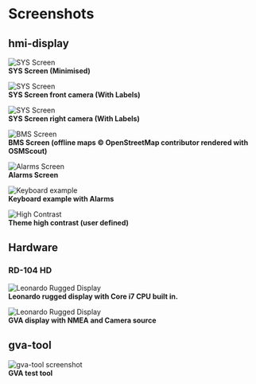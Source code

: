 # Screenshots
## hmi-display

![SYS Screen](screen/ScreenshotSaFrontMin.png)<br>
**SYS Screen (Minimised)**

![SYS Screen](screen/ScreenshotSaFront.png)<br>
**SYS Screen front camera (With Labels)**

![SYS Screen](screen/ScreenshotSaFront.png)<br>
**SYS Screen right camera (With Labels)**

![BMS Screen](Screenshot-OSMScout-Map.png)<br>
**BMS Screen (offline maps © OpenStreetMap contributor rendered with OSMScout)**

![Alarms Screen](screen/ScreenshotAlarms.png)<br>
**Alarms Screen**

![Keyboard example](screen/ScreenshotAlarmsKeyboard.png)<br>
**Keyboard example with Alarms**

![High Contrast](screen/ScreenshotThemeModern.png)<br>
**Theme high contrast (user defined)**

## Hardware
### RD-104 HD

![Leonardo Rugged Display](Display_RD104_01.png)<br>
**Leonardo rugged display with Core i7 CPU built in.**

![Leonardo Rugged Display](Display_RD104_02.png)<br>
**GVA display with NMEA and Camera source**

## gva-tool
![gva-tool screenshot](Screenshot-Gva-tool1.png)<br>
**GVA test tool**
